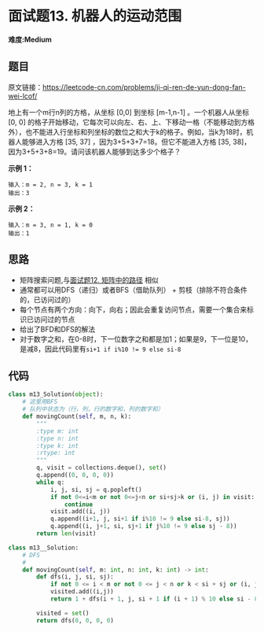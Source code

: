 # 面试题13. 机器人的运动范围
**难度:Medium**
## 题目
原文链接：https://leetcode-cn.com/problems/ji-qi-ren-de-yun-dong-fan-wei-lcof/

地上有一个m行n列的方格，从坐标 [0,0] 到坐标 [m-1,n-1] 。一个机器人从坐标 [0, 0] 的格子开始移动，它每次可以向左、右、上、下移动一格（不能移动到方格外），也不能进入行坐标和列坐标的数位之和大于k的格子。例如，当k为18时，机器人能够进入方格 [35, 37] ，因为3+5+3+7=18。但它不能进入方格 [35, 38]，因为3+5+3+8=19。请问该机器人能够到达多少个格子？

**示例 1：**
```
输入：m = 2, n = 3, k = 1
输出：3
```
**示例 2：**
```
输入：m = 3, n = 1, k = 0
输出：1
```

## 思路
* 矩阵搜索问题,与[面试题12. 矩阵中的路径](https://github.com/czzbb/leetcode-python/blob/master/code/%E9%9D%A2%E8%AF%95%E9%A2%9812.%20%E7%9F%A9%E9%98%B5%E4%B8%AD%E7%9A%84%E8%B7%AF%E5%BE%84.md)
相似
* 通常都可以用DFS（递归）或者BFS（借助队列） + 剪枝（排除不符合条件的，已访问过的）
* 每个节点有两个方向：向下，向右；因此会重复访问节点，需要一个集合来标识已访问过的节点
* 给出了BFD和DFS的解法
* 对于数字之和，在0-8时，下一位数字之和都是加1；如果是9，下一位是10，是减8，因此代码里有`si+1 if i%10 != 9 else si-8`
## 代码
```python
class m13_Solution(object):
    # 这里用BFS
    # 队列中状态为（行，列，行的数字和，列的数字和）
    def movingCount(self, m, n, k):
        """
        :type m: int
        :type n: int
        :type k: int
        :rtype: int
        """
        q, visit = collections.deque(), set()
        q.append((0, 0, 0, 0))
        while q:
            i, j, si, sj = q.popleft()
            if not 0<=i<m or not 0<=j<n or si+sj>k or (i, j) in visit:
                continue
            visit.add((i, j))
            q.append((i+1, j, si+1 if i%10 != 9 else si-8, sj))
            q.append((i, j+1, si, sj+1 if j%10 != 9 else sj - 8))
        return len(visit)
```
```python
class m13__Solution:
    # DFS
    #
    def movingCount(self, m: int, n: int, k: int) -> int:
        def dfs(i, j, si, sj):
            if not 0 <= i < m or not 0 <= j < n or k < si + sj or (i, j) in visited: return 0
            visited.add((i,j))
            return 1 + dfs(i + 1, j, si + 1 if (i + 1) % 10 else si - 8, sj) + dfs(i, j + 1, si, sj + 1 if (j + 1) % 10 else sj - 8)

        visited = set()
        return dfs(0, 0, 0, 0)
```

